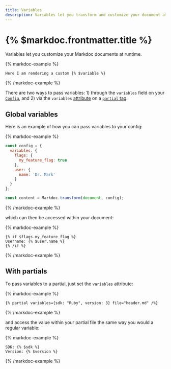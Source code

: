 ```yaml
---
title: Variables
description: Variables let you transform and customize your document at runtime.
---
```


# {% $markdoc.frontmatter.title %}

Variables let you customize your Markdoc documents at runtime.

{% markdoc-example %}

```
Here I am rendering a custom {% $variable %}
```

{% /markdoc-example %}

There are two ways to pass variables: 1) through the `variables` field on your [`Config`](/docs/config), and 2) via the `variables` [attribute](/docs/syntax#attributes) on a [`partial` tag](/docs/tags#partials).

## Global variables

Here is an example of how you can pass variables to your config:

{% markdoc-example %}

```js
const config = {
  variables: {
    flags: {
      my_feature_flag: true
    },
    user: {
      name: 'Dr. Mark'
    }
  }
};

const content = Markdoc.transform(document, config);
```

{% /markdoc-example %}

which can then be accessed within your document:

{% markdoc-example %}

```
{% if $flags.my_feature_flag %}
Username: {% $user.name %}
{% /if %}
```

{% /markdoc-example %}

## With partials

To pass variables to a partial, just set the `variables` attribute:

{% markdoc-example %}

```
{% partial variables={sdk: "Ruby", version: 3} file="header.md" /%}
```

{% /markdoc-example %}

and access the value within your partial file the same way you would a regular variable:

{% markdoc-example %}

```
SDK: {% $sdk %}
Version: {% $version %}
```

{% /markdoc-example %}
